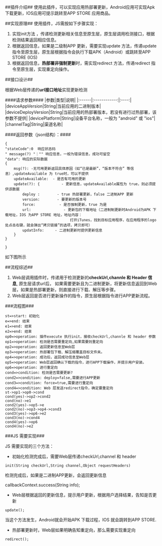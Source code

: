 ##插件介绍##
使用此插件，可以实现应用热部署更新，Android应用可实现Apk 下载更新，IOS应用可提示跳转至APP STORE 应用商品。

##实现原理##
使用插件，JS需按如下步骤实现：
1. 实现init方法 ，传递检测更新相关信息至原生层，原生层调用检测接口，根据检测结果返回相应信息。
2. 根据返回信息，如果是二级制APP 更新，需要实现update 方法，传递update 指令至原生层，原生层根据指令会执行下载APK（Android）或跳转至APP STORE (IOS)
3. 根据返回信息，**热部署非强制更新**时，需实现redirect 方法，传递redirect 指令至原生层，实现重定向操作。

##接口设计##

根据Web层传递的**url接口地址**实现更新检测

####请求参数####
 |参数|类型|说明|
|:------|:------------:|:----:|
|deviceAppVersion|String|当前应用的二进制版本|
|deviceDeployVersion|String|当前应用的热部署版本，若没有进行过热部署，该参数不提供|
|devicePlatform|String|设备平台名称，一般为 "android" 或 "ios"|
|channelTag|String|渠道名称|


####返回参数（json结构）：####

```
{
"stateCode":0  响应状态码
" message(?) "："" 响应信息，一般为错误信息，成功可留空
"data": 响应的实际数据
{
    msg(?): -无可用更新返回具体原因（如“已是最新”，“版本不符合” 等信息）,updateAvailable 为 true时，可以不提供
    updateAvailable:  - 是否有可用的更新
    update(?): {          - 更新信息，updateAvailable属性为 true，则必须提供该数据
        deploy :        - true 热部署更新，false 二进制APP 更新
        version:        - 要更新的版本号
        force:           - 是否强制更新，true 为是
        url:               - 更新包的下载地址（二进制制更新时Android为APK 下载地址，IOS 为APP STORE 地址，地址内容：
                              打开iTunes，找到目标应用程序，在应用程序的logo处点击右键，就会弹出“拷贝链接”的选项，拷贝即可）
        updatInfo:     - 二进制更新时提供更新信息
    }
}

}
```

如下图所示


 
 
 

##流程综述##

1. Web层调用插件时，传递用于检测更新的**checkUrl,channle 和 Header 信息**, 原生层请求url后，
      如果需要更新且为二进制更新，将更新信息返回到Web层，如果是热部署更新，则直接进行下载、解压等步骤。
2. Web层返回是否进行更新操作的指令，原生层根据指令进行APP更新流程。
  



###流程图###

```flow
st=>start: 初始化
e=>end: 结束
e1=>end: 结束
e2=>end: 结束
op0=>operation: 插件execute 执行init，接收checkUrl,channle 和 header 参数
op1=>operation: 检测是否需要重定向,如果需要则重定向
op2=>operation: 返回更新信息至Web层
op3=>operation: 热部署包下载、解压缩覆盖目标文件夹。
op4=>operation: 成功后，返回成功信息至Web层
op5=>operation: Web层返回确认下载的指令，进行APP下载操作，并提示用户安装。
op6=>operation: 进行重定向
cond=>condition: 检测是否需要更新?
cond2=>condition: deploy=false,需要进行APP更新
cond3=>condition: force=true,需要进行重定向
cond4=>condition: Web 层发送redirect指令，确定要重定向
st->op1->op0->cond
cond(yes)->op2->cond2
cond(no)->e1
cond2(yes)->op5->e
cond2(no)->op3->op4->cond3
cond3(yes)->op6->e2
cond3(no)->cond4
cond4(yes)->op6
cond4(no)->e2
```

###JS 需要实现###

JS 需要实现的三个方法：

* 初始化检测完成后，需要Web层传递checkUrl,channel 和 header 

```
init(String checkUrl,String channel,Object requestHeaders)
```

检测完成后，如果是二进制APP更新，会返回更新信息

callbackContext.success(String info);

* Web层根据返回的更新信息，提示用户更新，根据用户选择结果，告知是否更新

```
update();
```

当这个方法发生，Android就会开始APK 下载过程，IOS 就会跳转到APP STORE.

* 热部署更新时，Web层如果明确告知重定向，那么需要实现重定向

```
redirect();
```






